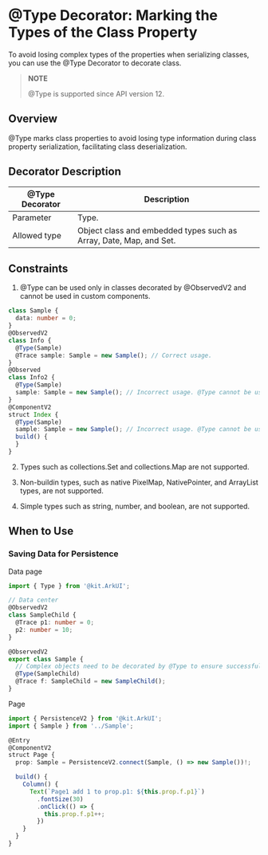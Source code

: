 # \@Type Decorator: Marking the Types of the Class Property

To avoid losing complex types of the properties when serializing classes, you can use the \@Type Decorator to decorate class.

>**NOTE**
>
>\@Type is supported since API version 12.
>


## Overview

\@Type marks class properties to avoid losing type information during class property serialization, facilitating class deserialization.


## Decorator Description

| \@Type Decorator| Description|
| ------------------- | ------------------------------------------------------------ |
| Parameter| Type.|
| Allowed type| Object class and embedded types such as Array, Date, Map, and Set.|


## Constraints

1. \@Type can be used only in classes decorated by \@ObservedV2 and cannot be used in custom components.

```ts
class Sample {
  data: number = 0;
}
@ObservedV2
class Info {
  @Type(Sample)
  @Trace sample: Sample = new Sample(); // Correct usage.
}
@Observed
class Info2 {
  @Type(Sample)
  sample: Sample = new Sample(); // Incorrect usage. @Type cannot be used in the @Observed decorated class. Otherwise, an error is reported during compilation.
}
@ComponentV2
struct Index {
  @Type(Sample)
  sample: Sample = new Sample(); // Incorrect usage. @Type cannot be used in the custom component.
  build() {
  }
}
```

2. Types such as collections.Set and collections.Map are not supported.

3. Non-buildin types, such as native PixelMap, NativePointer, and ArrayList types, are not supported.

4. Simple types such as string, number, and boolean, are not supported.

## When to Use

### Saving Data for Persistence

Data page
```ts
import { Type } from '@kit.ArkUI';

// Data center
@ObservedV2
class SampleChild {
  @Trace p1: number = 0;
  p2: number = 10;
}

@ObservedV2
export class Sample {
  // Complex objects need to be decorated by @Type to ensure successful serialization.
  @Type(SampleChild)
  @Trace f: SampleChild = new SampleChild();
}
```

Page
```ts
import { PersistenceV2 } from '@kit.ArkUI';
import { Sample } from '../Sample';

@Entry
@ComponentV2
struct Page {
  prop: Sample = PersistenceV2.connect(Sample, () => new Sample())!;

  build() {
    Column() {
      Text(`Page1 add 1 to prop.p1: ${this.prop.f.p1}`)
        .fontSize(30)
        .onClick(() => {
          this.prop.f.p1++;
        })
    }
  }
}
```
